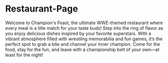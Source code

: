 # Restaurant-Page
Welcome to Champion's Feast, the ultimate WWE-themed restaurant where every meal is a title match for your taste buds! Step into the ring of flavor as you enjoy delicious dishes inspired by your favorite superstars. With a vibrant atmosphere filled with wrestling memorabilia and fun games, it’s the perfect spot to grab a bite and channel your inner champion. Come for the food, stay for the fun, and leave with a championship belt of your own—at least for the night!